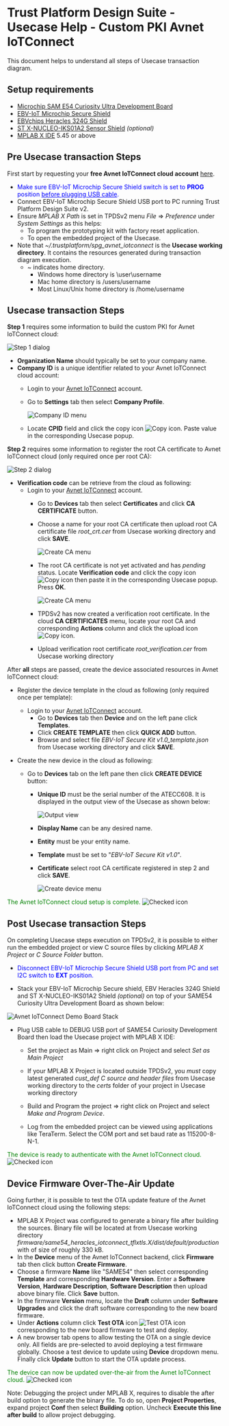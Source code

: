 # Trust Platform Design Suite - Usecase Help - Custom PKI Avnet IoTConnect

This document helps to understand all steps of Usecase transaction diagram.

## Setup requirements
 - [Microchip SAM E54 Curiosity Ultra Development Board](https://www.microchip.com/en-us/development-tool/DM320210)
 - [EBV-IoT Microchip Secure Shield](https://iotconnect.io/ebv/ebv-mchp-secure-solution.html)
 - [EBVchips Heracles 324G Shield](https://www.avnet.com/wps/portal/ebv/products/new-products/npi/2020/ebv-elektronik-heracles-324/)
 - [ST X-NUCLEO-IKS01A2 Sensor Shield](https://www.st.com/en/ecosystems/x-nucleo-iks01a2.html) *(optional)*
 - [MPLAB X IDE](https://www.microchip.com/en-us/development-tools-tools-and-software/mplab-x-ide) 5.45 or above

## Pre Usecase transaction Steps
First start by requesting your **free Avnet IoTConnect cloud account** [here](https://iotconnect.io/ebv/).

 - <span style="color:blue">Make sure EBV-IoT Microchip Secure Shield switch is set to **PROG** position <u>before plugging USB cable</u>.</span>
 - Connect EBV-IoT Microchip Secure Shield USB port to PC running Trust Platform Design Suite v2.
 - Ensure *MPLAB X Path* is set in TPDSv2 menu *File* => *Preference* under *System Settings* as this helps:
    - To program the prototyping kit with factory reset application.
    - To open the embedded project of the Usecase.
 - Note that *~/.trustplatform/spg_avnet_iotconnect* is the **Usecase working directory**. It contains the resources generated during transaction diagram execution.
    - ~ indicates home directory.
        - Windows home directory is \user\username
        - Mac home directory is /users/username
        - Most Linux/Unix home directory is /home/username

## Usecase transaction Steps
**Step 1** requires some information to build the custom PKI for Avnet IoTConnect cloud:

![Step 1 dialog](images/help_dialog1.png)

 - **Organization Name** should typically be set to your company name.
 - **Company ID** is a unique identifier related to your Avnet IoTConnect cloud account:
	- Login to your [Avnet IoTConnect](https://avnet.iotconnect.io/) account.
	- Go to **Settings** tab then select **Company Profile**.

		![Company ID menu](images/help_cpid.png)

	- Locate **CPID** field and click the copy icon ![Copy icon](images/help_copy.png). Paste value in the corresponding Usecase popup.

**Step 2** requires some information to register the root CA certificate to Avnet IoTConnect cloud (only required once per root CA):

![Step 2 dialog](images/help_dialog2.png)

 - **Verification code** can be retrieve from the cloud as following:
	- Login to your [Avnet IoTConnect](https://avnet.iotconnect.io/) account.
		- Go to **Devices** tab then select **Certificates** and click **CA CERTIFICATE** button.
		- Choose a name for your root CA certificate then upload root CA certificate file *root_crt.cer* from Usecase working directory and click **SAVE**.

			![Create CA menu](images/help_createca1.png)

		- The root CA certificate is not yet activated and has *pending* status. Locate **Verification code** and click the copy icon ![Copy icon](images/help_copy.png) then paste it in the corresponding Usecase popup. Press **OK**.

			![Create CA menu](images/help_createca2.png)

		- TPDSv2 has now created a verification root certificate. In the cloud **CA CERTIFICATES** menu, locate your root CA and corresponding **Actions** column and click the upload icon ![Copy icon](images/help_upload.png).
		- Upload verification root certificate *root_verification.cer* from Usecase working directory

After **all** steps are passed, create the device associated resources in Avnet IoTConnect cloud:

 - Register the device template in the cloud as following (only required once per template):
	- Login to your [Avnet IoTConnect](https://avnet.iotconnect.io/) account.
		- Go to **Devices** tab then **Device** and on the left pane click **Templates**.
		- Click **CREATE TEMPLATE** then click **QUICK ADD** button.
		- Browse and select file *EBV-IoT Secure Kit v1.0_template.json* from Usecase working directory and click **SAVE**.

 - Create the new device in the cloud as following:
	- Go to **Devices** tab on the left pane then click **CREATE DEVICE** button:
		- **Unique ID** must be the serial number of the ATECC608. It is displayed in the output view of the Usecase as shown below:

			![Output view](images/help_sn.png)

		- **Display Name** can be any desired name.
		- **Entity** must be your entity name.
		- **Template** must be set to "*EBV-IoT Secure Kit v1.0*".
		- **Certificate** select root CA certificate registered in step 2 and click **SAVE**.

			![Create device menu](images/help_createdev.png)


<span style="color:green">The Avnet IoTConnect cloud setup is complete.</span> ![Checked icon](images/help_check.png)

## Post Usecase transaction Steps
On completing Usecase steps execution on TPDSv2, it is possible to either run the embedded project or view C source files by clicking *MPLAB X Project* or *C Source Folder* button.

- <span style="color:blue">Disconnect EBV-IoT Microchip Secure Shield USB port from PC and set I2C switch to **EXT** position.</span>

- Stack your EBV-IoT Microchip Secure shield, EBV Heracles 324G Shield and ST X-NUCLEO-IKS01A2 Shield *(optional)* on top of your SAME54 Curiosity Ultra Development Board as shown below:

![Avnet IoTConnect Demo Board Stack](images/board_stack.png)

- Plug USB cable to DEBUG USB port of SAME54 Curiosity Development Board then load the Usecase project with MPLAB X IDE:
    - Set the project as Main => right click on Project and select *Set as Main Project*
	- If your MPLAB X Project is located outside TPDSv2, you *must* copy latest generated *cust_def C source and header files* from Usecase working directory to the *certs* folder of your project in Usecase working directory

    - Build and Program the project => right click on Project and select *Make and Program Device*.
	- Log from the embedded project can be viewed using applications like TeraTerm. Select the COM port and set baud rate as 115200-8-N-1.

<span style="color:green">The device is ready to authenticate with the Avnet IoTConnect cloud.</span> ![Checked icon](images/help_check.png)

## Device Firmware Over-The-Air Update
Going further, it is possible to test the OTA update feature of the Avnet IoTConnect cloud using the following steps:

- MPLAB X Project was configured to generate a binary file after building the sources. Binary file will be located at from Usecase working directory *firmware/same54_heracles_iotconnect_tflxtls.X/dist/default/production* with of size of roughly 330 kB.
- In the **Device** menu of the Avnet IoTConnect backend, click **Firmware** tab then click button **Create Firmware**.
- Choose a firmware **Name** like "SAME54" then select corresponding **Template** and corresponding **Hardware Version**. Enter a **Software Version**, **Hardware Description**, **Software Description** then upload above binary file. Click **Save** button.
- In the firmware **Version** menu, locate the **Draft** column under **Software Upgrades** and click the draft software corresponding to the new board firmware.
- Under **Actions** column click **Test OTA** icon ![Test OTA icon](images/help_testOTA.png) corresponding to the new board firmware to test and deploy.
- A new browser tab opens to allow testing the OTA on a single device only. All fields are pre-selected to avoid deploying a test firmware globally. Choose a test device to update using **Device** dropdown menu. Finally click **Update** button to start the OTA update process.

<span style="color:green">The device can now be updated over-the-air from the Avnet IoTConnect cloud.</span> ![Checked icon](images/help_check.png)

Note: Debugging the project under MPLAB X, requires to disable the after build option to generate the binary file. To do so, open **Project Properties**, expand project **Conf** then select **Building** option. Uncheck **Execute this line after build** to allow project debugging.
